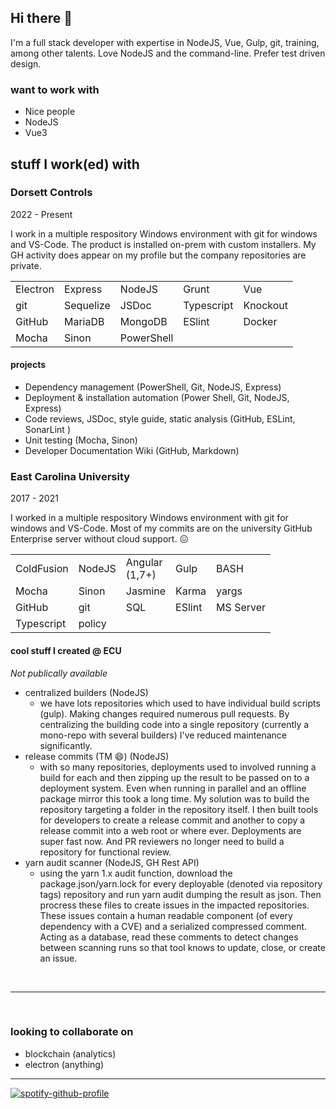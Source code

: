 ## Hi there 👋

I'm a full stack developer with expertise in NodeJS, Vue, Gulp, git, training, among other talents. Love NodeJS and the command-line. Prefer test driven design.

### want to work with

- Nice people
- NodeJS
- Vue3


## stuff I work(ed) with

### Dorsett Controls

2022 - Present

I work in a multiple respository Windows environment with git for windows and VS-Code. The product is installed on-prem with custom installers. My GH activity does appear on my profile but the company repositories are private.

<table>
 <tbody>
    <tr><td>Electron</td><td>Express</td><td>NodeJS</td><td>Grunt</td><td>Vue</td></tr>
    <tr><td>git</td><td>Sequelize</td><td>JSDoc</td><td>Typescript</td><td>Knockout</td></tr>
    <tr><td>GitHub</td><td>MariaDB</td><td>MongoDB</td><td>ESlint</td><td>Docker</td></tr>
    <tr><td>Mocha</td><td>Sinon</td><td>PowerShell</td></tr>
   </tbody>
 </table>

#### projects

- Dependency management (PowerShell, Git, NodeJS, Express)
- Deployment	& installation	automation	(Power Shell, Git, NodeJS, Express)
- Code	reviews, JSDoc, style guide, static analysis (GitHub, ESLint, SonarLint )
-	Unit	testing (Mocha, Sinon)
-	Developer	Documentation Wiki (GitHub, Markdown)


### East Carolina University

2017 - 2021

I worked in a multiple respository Windows environment with git for windows and VS-Code. Most of my commits are on the university GitHub Enterprise server without cloud support. :confounded:
  
  <table>
 <tbody>
    <tr><td>ColdFusion</td><td>NodeJS</td><td>Angular<br>(1,7+)</td><td>Gulp</td><td>BASH</td></tr>
    <tr><td>Mocha</td><td>Sinon</td><td>Jasmine</td><td>Karma</td><td>yargs</td></tr>
    <tr><td>GitHub</td><td>git</td><td>SQL</td><td>ESlint</td><td>MS Server</td></tr>
    <tr><td>Typescript</td><td>policy</td></tr>
   </tbody>
 </table>
 
#### cool stuff I created @ ECU

_Not publically available_

- centralized builders (NodeJS)
  - we have lots repositories which used to have individual build scripts (gulp). Making changes required numerous pull requests. By centralizing the building code into a single repository (currently a mono-repo with several builders) I've reduced maintenance significantly.
- release commits (TM 😄) (NodeJS)
  - with so many repositories, deployments used to involved running a build for each and then zipping up the result to be passed on to a deployment system. Even when running in parallel and an offline package mirror this took a long time. My solution was to build the repository targeting a folder in the repository itself. I then built tools for developers to create a release commit and another to copy a release commit into a web root or where ever. Deployments are super fast now. And PR reviewers no longer need to build a repository for functional review.
- yarn audit scanner (NodeJS, GH Rest API)
  - using the yarn 1.x audit function, download the package.json/yarn.lock for every deployable (denoted via repository tags) repository and run yarn audit dumping the result as json. Then procress these files to create issues in the impacted repositories. These issues contain a human readable component (of every dependency with a CVE) and a serialized compressed comment. Acting as a database, read these comments to detect changes between scanning runs so that tool knows to update, close, or create an issue.


<br><hr><br>

### looking to collaborate on

- blockchain (analytics) 
- electron (anything)

<hr>

[![spotify-github-profile](https://spotify-github-profile.vercel.app/api/view?uid=31bcnnv5e2tuh6whjl37ll3pl6ze&cover_image=true&theme=default&show_offline=true&background_color=121212&bar_color_cover=true)](https://spotify-github-profile.vercel.app/api/view?uid=31bcnnv5e2tuh6whjl37ll3pl6ze&redirect=true)
